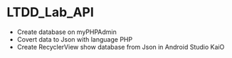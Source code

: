 # LTDD_Lab_API
- Create database on myPHPAdmin
- Covert data to Json with language PHP
- Create RecyclerView show database from Json in Android Studio
KaiO
